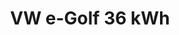 ---
title: VW e-Golf 36 kWh
car_manufacturer: VW
car_name: e-Golf
car_name_subtext: 36 kWh
car_release_year: 2018
car_added_to_tbdp: 2018
car_last_change_date:
battery_size_available_kwh: 
battery_size_rated_kwh:
battery_size_vsource: 
weight_total: 
weight_front_axle: 
weight_rear_axle: 
weight_vsource: 
winter_consumption_90kmh_wh-km: 149
winter_consumption_90kmh_wh-mi: 240
winter_consumption_120kmh_wh-km: 
winter_consumption_120kmh_wh-mi: 
winter_consumption_vsource: https://www.youtube.com/watch?v=u55uRp0Gwhw
summer_consumption_90kmh_wh-km: 
summer_consumption_90kmh_wh-mi: 
summer_consumption_120kmh_wh-km: 
summer_consumption_120kmh_wh-mi: 
summer_consumption_vsource: 
winter_range_90kmh_km: 190
winter_range_120kmh_km: 
winter_range_vsource: https://www.youtube.com/watch?v=u55uRp0Gwhw
summer_range_90kmh_km: 
summer_range_120kmh_km: 
summer_range_vsource: 
bananaboxes_trunk: 5
bananaboxes_folded_seats: 17
bananaboxes_vsource: https://www.youtube.com/watch?v=UeGembqlJUM
car_general_review_vsource: https://www.youtube-nocookie.com/embed/u55uRp0Gwhw
car_noise_80_kmh_db: 65.0
car_noise_100_kmh_db: 68.0
car_noise_120_kmh_db: 70.0
car_noise_vsource: https://www.youtube.com/watch?v=UeGembqlJUM
---
